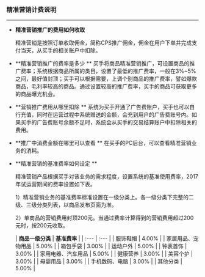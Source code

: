 ### 精准营销计费说明

---

* **精准营销推广的费用如何收取**

  精准营销是按照订单收取佣金，简称CPS推广佣金，佣金在用户下单并完成支付当天，从买手的相关账户中扣除。

* **精准营销推广的费率是多少
**
  买手将商品精准营销推广，可设置商品的推广费率；系统根据商品所属的类目，设置了最低的推广费率，一般在3%~5%之间，最好值封顶；买手可以根据需要，上调个别商品的推广费率，譬如爆款商品，毛利率较高的商品。通过设置较高的推广费率，买手的商品可获取更多的商品曝光机会。

* **营销推广费用从哪里扣除
**
  系统为买手开通了广告费账户，买手也可以自行充值，同时在运营过程中系统赠送的金额，会充到用户的广告费账号内。如果买手的广告费账号余额不足时，系统会从买手的交易结算账户中扣除相关的费用。

* **推广中消费金额在哪里可以查看
**
  在买手的PC后台，可以查看精准营销业务的消耗。

* **精准营销的基准费率如何设定
**

  精准营销产品根据买手对该业务的需求程度，设置系统的基准使用费率，2017年试运营期间的费率设置如下表。
  
  1）精准营销业务的基准费率标准设置在一级分类上。各一级分类下完整的二级、三级分类列表，以商品发布页面为准。

  2）单商品的营销费用封顶200元。当通过费率计算得到的营销费用超过200元时，按200元收取。

  | **商品一级分类** | **基准费率** |
| :--- | :--- |
| 服饰鞋帽 | 4.00% |
| 家居用品、宠物用品 | 5.00% |
| 箱包手袋  | 3.00% |
| 运动户外 | 5.00% |
| 钟表首饰 | 3.00% |
| 家用电器、汽车用品 | 5.00% |
| 健康营养 | 3.00% |
| 美容个护 | 3.00% |
| 母婴用品 | 3.00% |
| 手机数码、电脑 | 3.00% |
| 其他分类 | 5.00% |





